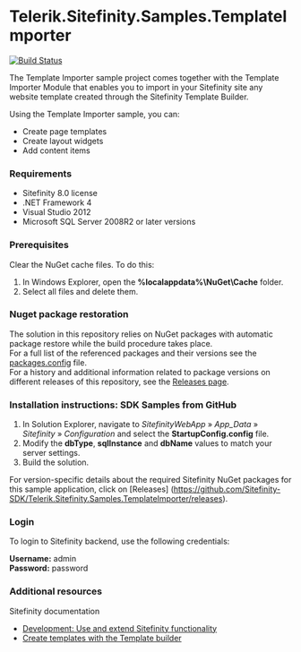 Telerik.Sitefinity.Samples.TemplateImporter
===========================================

[![Build Status](http://sdk-jenkins-ci.cloudapp.net/buildStatus/icon?job=Telerik.Sitefinity.Samples.TemplateImporter.CI)](http://sdk-jenkins-ci.cloudapp.net/job/Telerik.Sitefinity.Samples.TemplateImporter.CI/)

The Template Importer sample project comes together with the Template Importer Module that enables you to import in your Sitefinity site any website template created through the Sitefinity Template Builder.

Using the Template Importer sample, you can:

* Create page templates 
* Create layout widgets 
* Add content items 


### Requirements

* Sitefinity 8.0 license
* .NET Framework 4
* Visual Studio 2012
* Microsoft SQL Server 2008R2 or later versions

### Prerequisites

Clear the NuGet cache files. To do this:

1. In Windows Explorer, open the **%localappdata%\NuGet\Cache** folder.
2. Select all files and delete them.

### Nuget package restoration
The solution in this repository relies on NuGet packages with automatic package restore while the build procedure takes place.   
For a full list of the referenced packages and their versions see the [packages.config](https://github.com/Sitefinity-SDK/Telerik.Sitefinity.Samples.TemplateImporter/blob/master/SitefinityWebApp/packages.config) file.    
For a history and additional information related to package versions on different releases of this repository, see the [Releases page](https://github.com/Sitefinity-SDK/Telerik.Sitefinity.Samples.TemplateImporter/releases).  

### Installation instructions: SDK Samples from GitHub


1. In Solution Explorer, navigate to _SitefinityWebApp_ » *App_Data* » _Sitefinity_ » _Configuration_ and select the **StartupConfig.config** file. 
2. Modify the **dbType**, **sqlInstance** and **dbName** values to match your server settings.
3. Build the solution.

For version-specific details about the required Sitefinity NuGet packages for this sample application, click on [Releases]
 (https://github.com/Sitefinity-SDK/Telerik.Sitefinity.Samples.TemplateImporter/releases).

  
### Login

To login to Sitefinity backend, use the following credentials: 

**Username:** admin   
**Password:** password


### Additional resources
Sitefinity documentation
* [Development: Use and extend Sitefinity functionality](http://docs.sitefinity.com/develop-create-and-manage-website-content)
* [Create templates with the Template builder](http://docs.sitefinity.com/create-templates-with-the-template-builder)
